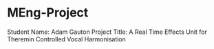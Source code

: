 # MEng-Project

Student Name:   Adam Gauton
Project Title:  A Real Time Effects Unit for Theremin Controlled Vocal Harmonisation
